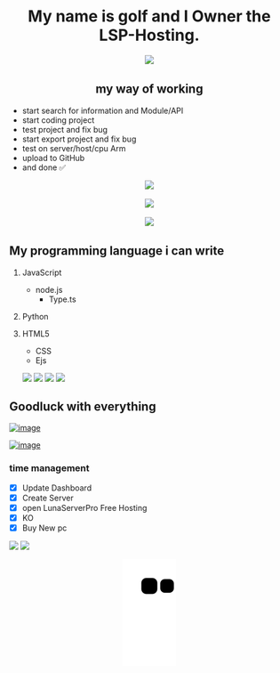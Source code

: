 <h1 align="center">My name is golf and I Owner the LSP-Hosting.</h1>
<p align="center">
<a href="https://dsc.bio/nanotect">
  <img src="https://lanyard-profile-readme.vercel.app/api/631102214076891157?theme=light&bg=8E8E8E&animated&animated=true&hideDiscrim=true&borderRadius=30px&idleMessage=AFK%20%?" />
</a>
</p>

##
<h2 align="center">my way of working</h2>

- start search for information and Module/API
 - start coding project
  - test project and fix bug
  - start export project and fix bug
  - test on server/host/cpu Arm
 - upload to GitHub
- and done ✅

<p align="center">
<a href="https://dsc.bio/nanotect">
 <img src="https://github-readme-stats.vercel.app/api?username=KCCHDEV&show_icons=true&theme=dracula" />
 </a>
 </p>
<p align="center">
<a href="https://dsc.bio/nanotect">
 <img src="https://github-readme-stats.vercel.app/api/pin/?username=KCCHDEV&repo=Code-MS-Bot&theme=dracula" />
 </a>
 </p>
<p align="center">
<a href="https://dsc.bio/nanotect">
 <img src="https://github-readme-stats.vercel.app/api/top-langs/?username=anuraghazra&theme=dracula" />
 </a>
</p>
 
## My programming language i can write

 1. JavaScript
    - node.js
      - Type.ts
 2. Python
 3. HTML5
    - CSS
    - Ejs

    <img src="https://img.icons8.com/color/48/000000/javascript.png"/>  <img src="https://cdn.discordapp.com/attachments/916988679698911353/946766067496280084/522e6bc1a11d1726a35f81cbd979395f-removebg-preview_1.png" width="100 px"/>  <img src="https://media.discordapp.net/attachments/950770133972971558/993335512976871546/unknown.png" width="50 px"/> <img src="https://media.discordapp.net/attachments/950770133972971558/993334995080990720/unknown.png" width="50 px"/>

## Goodluck with everything 


[![image](https://cdn.discordapp.com/attachments/950770133972971558/1000924373684863056/standard_5.gif)](https://lunaserverpro.ml)

[![image](https://media.discordapp.net/attachments/950770133972971558/995369930688036985/standard_1.gif)](https://dal-website.snowiechandeveloper.repl.co/)


### time management
- [X] Update Dashboard
- [X] Create Server
- [X] open LunaServerPro Free Hosting
- [X] KO
- [X] Buy New pc

<a href="https://www.youtube.com/channel/UCCwhaAbi3t6WthXOQaakYEw" target="_blank"><img src="https://img.shields.io/badge/YouTube-FF0000?style=for-the-badge&logo=youtube&logoColor=white" target="_blank"></a>
<a href="https://discord.gg/EGMT4d99zg" target="_blank"><img src="https://img.shields.io/badge/Discord-5865F2?style=for-the-badge&logo=discord&logoColor=white" target="_blank"></a>

<div align="center">

  ![Snake animation](https://github.com/rafaballerini/rafaballerini/blob/output/github-contribution-grid-snake.svg)

</div>
